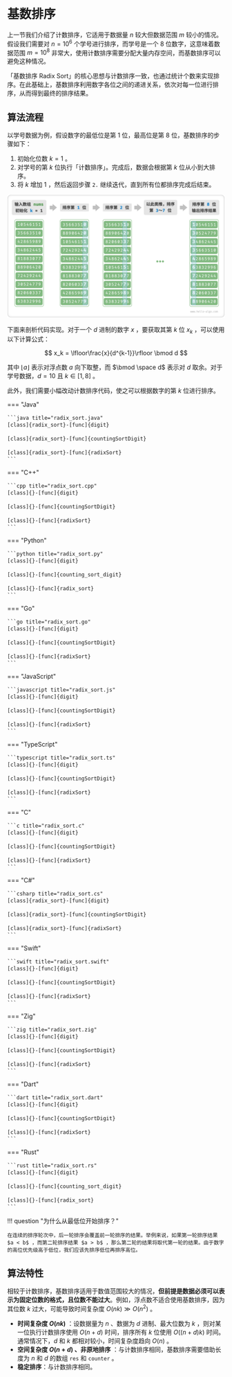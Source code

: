 # 基数排序

上一节我们介绍了计数排序，它适用于数据量 $n$ 较大但数据范围 $m$ 较小的情况。假设我们需要对 $n = 10^6$ 个学号进行排序，而学号是一个 $8$ 位数字，这意味着数据范围 $m = 10^8$ 非常大，使用计数排序需要分配大量内存空间，而基数排序可以避免这种情况。

「基数排序 Radix Sort」的核心思想与计数排序一致，也通过统计个数来实现排序。在此基础上，基数排序利用数字各位之间的递进关系，依次对每一位进行排序，从而得到最终的排序结果。

## 算法流程

以学号数据为例，假设数字的最低位是第 $1$ 位，最高位是第 $8$ 位，基数排序的步骤如下：

1. 初始化位数 $k = 1$ 。
2. 对学号的第 $k$ 位执行「计数排序」。完成后，数据会根据第 $k$ 位从小到大排序。
3. 将 $k$ 增加 $1$ ，然后返回步骤 `2.` 继续迭代，直到所有位都排序完成后结束。

![基数排序算法流程](radix_sort.assets/radix_sort_overview.png)

下面来剖析代码实现。对于一个 $d$ 进制的数字 $x$ ，要获取其第 $k$ 位 $x_k$ ，可以使用以下计算公式：

$$
x_k = \lfloor\frac{x}{d^{k-1}}\rfloor \bmod d
$$

其中 $\lfloor a \rfloor$ 表示对浮点数 $a$ 向下取整，而 $\bmod \space d$ 表示对 $d$ 取余。对于学号数据，$d = 10$ 且 $k \in [1, 8]$ 。

此外，我们需要小幅改动计数排序代码，使之可以根据数字的第 $k$ 位进行排序。

=== "Java"

    ```java title="radix_sort.java"
    [class]{radix_sort}-[func]{digit}

    [class]{radix_sort}-[func]{countingSortDigit}

    [class]{radix_sort}-[func]{radixSort}
    ```

=== "C++"

    ```cpp title="radix_sort.cpp"
    [class]{}-[func]{digit}

    [class]{}-[func]{countingSortDigit}

    [class]{}-[func]{radixSort}
    ```

=== "Python"

    ```python title="radix_sort.py"
    [class]{}-[func]{digit}

    [class]{}-[func]{counting_sort_digit}

    [class]{}-[func]{radix_sort}
    ```

=== "Go"

    ```go title="radix_sort.go"
    [class]{}-[func]{digit}

    [class]{}-[func]{countingSortDigit}

    [class]{}-[func]{radixSort}
    ```

=== "JavaScript"

    ```javascript title="radix_sort.js"
    [class]{}-[func]{digit}

    [class]{}-[func]{countingSortDigit}

    [class]{}-[func]{radixSort}
    ```

=== "TypeScript"

    ```typescript title="radix_sort.ts"
    [class]{}-[func]{digit}

    [class]{}-[func]{countingSortDigit}

    [class]{}-[func]{radixSort}
    ```

=== "C"

    ```c title="radix_sort.c"
    [class]{}-[func]{digit}

    [class]{}-[func]{countingSortDigit}

    [class]{}-[func]{radixSort}
    ```

=== "C#"

    ```csharp title="radix_sort.cs"
    [class]{radix_sort}-[func]{digit}

    [class]{radix_sort}-[func]{countingSortDigit}

    [class]{radix_sort}-[func]{radixSort}
    ```

=== "Swift"

    ```swift title="radix_sort.swift"
    [class]{}-[func]{digit}

    [class]{}-[func]{countingSortDigit}

    [class]{}-[func]{radixSort}
    ```

=== "Zig"

    ```zig title="radix_sort.zig"
    [class]{}-[func]{digit}

    [class]{}-[func]{countingSortDigit}

    [class]{}-[func]{radixSort}
    ```

=== "Dart"

    ```dart title="radix_sort.dart"
    [class]{}-[func]{digit}

    [class]{}-[func]{countingSortDigit}

    [class]{}-[func]{radixSort}
    ```

=== "Rust"

    ```rust title="radix_sort.rs"
    [class]{}-[func]{digit}

    [class]{}-[func]{counting_sort_digit}

    [class]{}-[func]{radix_sort}
    ```

!!! question "为什么从最低位开始排序？"

    在连续的排序轮次中，后一轮排序会覆盖前一轮排序的结果。举例来说，如果第一轮排序结果 $a < b$ ，而第二轮排序结果 $a > b$ ，那么第二轮的结果将取代第一轮的结果。由于数字的高位优先级高于低位，我们应该先排序低位再排序高位。

## 算法特性

相较于计数排序，基数排序适用于数值范围较大的情况，**但前提是数据必须可以表示为固定位数的格式，且位数不能过大**。例如，浮点数不适合使用基数排序，因为其位数 $k$ 过大，可能导致时间复杂度 $O(nk) \gg O(n^2)$ 。

- **时间复杂度 $O(nk)$** ：设数据量为 $n$ 、数据为 $d$ 进制、最大位数为 $k$ ，则对某一位执行计数排序使用 $O(n + d)$ 时间，排序所有 $k$ 位使用 $O((n + d)k)$ 时间。通常情况下，$d$ 和 $k$ 都相对较小，时间复杂度趋向 $O(n)$ 。
- **空间复杂度 $O(n + d)$ 、非原地排序** ：与计数排序相同，基数排序需要借助长度为 $n$ 和 $d$ 的数组 `res` 和 `counter` 。
- **稳定排序**：与计数排序相同。
